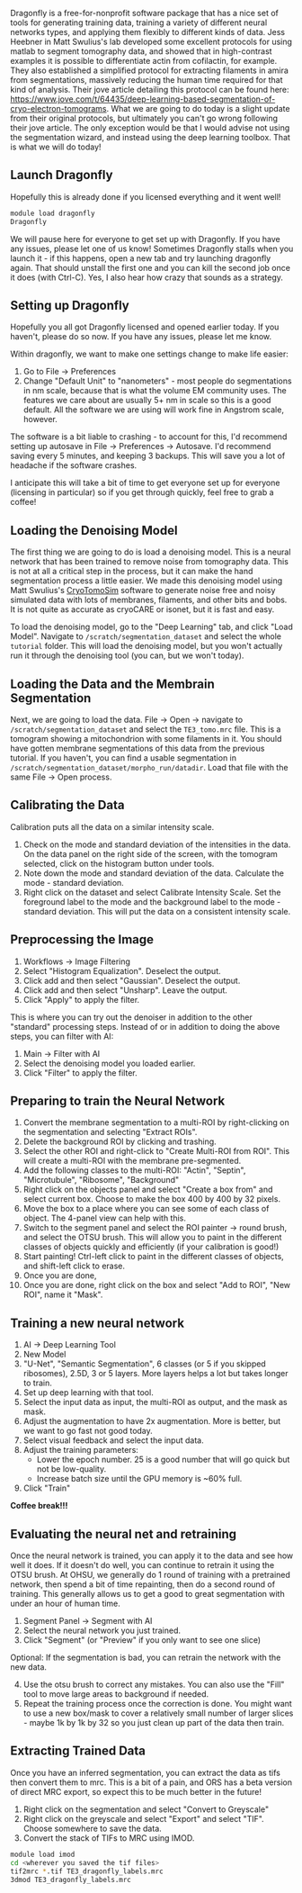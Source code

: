 Dragonfly is a free-for-nonprofit software package that has a nice set of tools for generating training data, training a variety of different neural networks types, and applying them flexibly to different kinds of data. Jess Heebner in Matt Swulius's lab developed some excellent protocols for using matlab to segment tomography data, and showed that in high-contrast examples it is possible to differentiate actin from cofilactin, for example. They also established a simplified protocol for extracting filaments in amira from segmentations, massively reducing the human time required for that kind of analysis. Their jove article detailing this protocol can be found here: https://www.jove.com/t/64435/deep-learning-based-segmentation-of-cryo-electron-tomograms. What we are going to do today is a slight update from their original protocols, but ultimately you can't go wrong following their jove article. The only exception would be that I would advise not using the segmentation wizard, and instead using the deep learning toolbox. That is what we will do today!

## Launch Dragonfly
Hopefully this is already done if you licensed everything and it went well!

```bash
module load dragonfly
Dragonfly
```

We will pause here for everyone to get set up with Dragonfly. If you have any issues, please let one of us know! Sometimes Dragonfly stalls when you launch it - if this happens, open a new tab and try launching dragonfly again. That should unstall the first one and you can kill the second job once it does (with Ctrl-C). Yes, I also hear how crazy that sounds as a strategy.

## Setting up Dragonfly

Hopefully you all got Dragonfly licensed and opened earlier today. If you haven't, please do so now. If you have any issues, please let me know. 

Within dragonfly, we want to make one settings change to make life easier:

1. Go to File -> Preferences
3. Change "Default Unit" to "nanometers" - most people do segmentations in nm scale, because that is what the volume EM community uses. The features we care about are usually 5+ nm in scale so this is a good default. All the software we are using will work fine in Angstrom scale, however.

The software is a bit liable to crashing - to account for this, I'd recommend setting up autosave in File -> Preferences -> Autosave. I'd recommend saving every 5 minutes, and keeping 3 backups. This will save you a lot of headache if the software crashes.

I anticipate this will take a bit of time to get everyone set up for everyone (licensing in particular) so if you get through quickly, feel free to grab a coffee!

## Loading the Denoising Model

The first thing we are going to do is load a denoising model. This is a neural network that has been trained to remove noise from tomography data. This is not at all a critical step in the process, but it can make the hand segmentation process a little easier. We made this denoising model using Matt Swulius's [CryoTomoSim](https://doi.org/10.1101/2023.04.28.538636) software to generate noise free and noisy simulated data with lots of membranes, filaments, and other bits and bobs. It is not quite as accurate as cryoCARE or isonet, but it is fast and easy.

To load the denoising model, go to the "Deep Learning" tab, and click "Load Model". Navigate to `/scratch/segmentation_dataset` and select the whole `tutorial` folder. This will load the denoising model, but you won't actually run it through the denoising tool (you can, but we won't today).

## Loading the Data and the Membrain Segmentation

Next, we are going to load the data. File -> Open -> navigate to `/scratch/segmentation_dataset` and select the `TE3_tomo.mrc` file. This is a tomogram showing a mitochondrion with some filaments in it. You should have gotten membrane segmentations of this data from the previous tutorial. If you haven't, you can find a usable segmentation in `/scratch/segmentation_dataset/morpho_run/datadir`. Load that file with the same File -> Open process.

## Calibrating the Data

Calibration puts all the data on a similar intensity scale. 

1. Check on the mode and standard deviation of the intensities in the data. On the data panel on the right side of the screen, with the tomogram selected, click on the histogram button under tools.
2. Note down the mode and standard deviation of the data. Calculate the mode - standard deviation.
3. Right click on the dataset and select Calibrate Intensity Scale. Set the foreground label to the mode and the background label to the mode - standard deviation. This will put the data on a consistent intensity scale.

## Preprocessing the Image

1. Workflows -> Image Filtering
2. Select "Histogram Equalization". Deselect the output.
3. Click add and then select "Gaussian". Deselect the output.
4. Click add and then select "Unsharp". Leave the output.
5. Click "Apply" to apply the filter.

This is where you can try out the denoiser in addition to the other "standard" processing steps. Instead of or in addition to doing the above steps, you can filter with AI:

1. Main -> Filter with AI
2. Select the denoising model you loaded earlier.
3. Click "Filter" to apply the filter.

## Preparing to train the Neural Network

1. Convert the membrane segmentation to a multi-ROI by right-clicking on the segmentation and selecting "Extract ROIs". 
2. Delete the background ROI by clicking and trashing.
3. Select the other ROI and right-click to "Create Multi-ROI from ROI". This will create a multi-ROI with the membrane pre-segmented.
4. Add the following classes to the multi-ROI: "Actin", "Septin", "Microtubule", "Ribosome", "Background"
5. Right click on the objects panel and select "Create a box from" and select current box. Choose to make the box 400 by 400 by 32 pixels.
6. Move the box to a place where you can see some of each class of object. The 4-panel view can help with this.
7. Switch to the segment panel and select the ROI painter -> round brush, and select the OTSU brush. This will allow you to paint in the different classes of objects quickly and efficiently (if your calibration is good!)
8. Start painting! Ctrl-left click to paint in the different classes of objects, and shift-left click to erase.
9. Once you are done, 
9. Once you are done, right click on the box and select "Add to ROI", "New ROI", name it "Mask".

## Training a new neural network

1. AI -> Deep Learning Tool
2. New Model
3. "U-Net", "Semantic Segmentation", 6 classes (or 5 if you skipped ribosomes), 2.5D, 3 or 5 layers. More layers helps a lot but takes longer to train. 
4. Set up deep learning with that tool.
5. Select the input data as input, the multi-ROI as output, and the mask as mask.
6. Adjust the augmentation to have 2x augmentation. More is better, but we want to go fast not good today.
7. Select visual feedback and select the input data.
8. Adjust the training parameters:
    * Lower the epoch number. 25 is a good number that will go quick but not be low-quality.
    * Increase batch size until the GPU memory is ~60% full.
9. Click "Train"

**Coffee break!!!**

## Evaluating the neural net and retraining
Once the neural network is trained, you can apply it to the data and see how well it does. If it doesn't do well, you can continue to retrain it using the OTSU brush. At OHSU, we generally do 1 round of training with a pretrained network, then spend a bit of time repainting, then do a second round of training. This generally allows us to get a good to great segmentation with under an hour of human time.

1. Segment Panel -> Segment with AI
2. Select the neural network you just trained.
3. Click "Segment" (or "Preview" if you only want to see one slice)

Optional: If the segmentation is bad, you can retrain the network with the new data.

4. Use the otsu brush to correct any mistakes. You can also use the "Fill" tool to move large areas to background if needed.
5. Repeat the training process once the correction is done. You might want to use a new box/mask to cover a relatively small number of larger slices - maybe 1k by 1k by 32 so you just clean up part of the data then train.


## Extracting Trained Data
Once you have an inferred segmentation, you can extract the data as tifs then convert them to mrc. This is a bit of a pain, and ORS has a beta version of direct MRC export, so expect this to be much better in the future!

1. Right click on the segmentation and select "Convert to Greyscale"
2. Right click on the greyscale and select "Export" and select "TIF". Choose somewhere to save the data.
3. Convert the stack of TIFs to MRC using IMOD.
```bash
module load imod
cd <wherever you saved the tif files>
tif2mrc *.tif TE3_dragonfly_labels.mrc
3dmod TE3_dragonfly_labels.mrc
```
